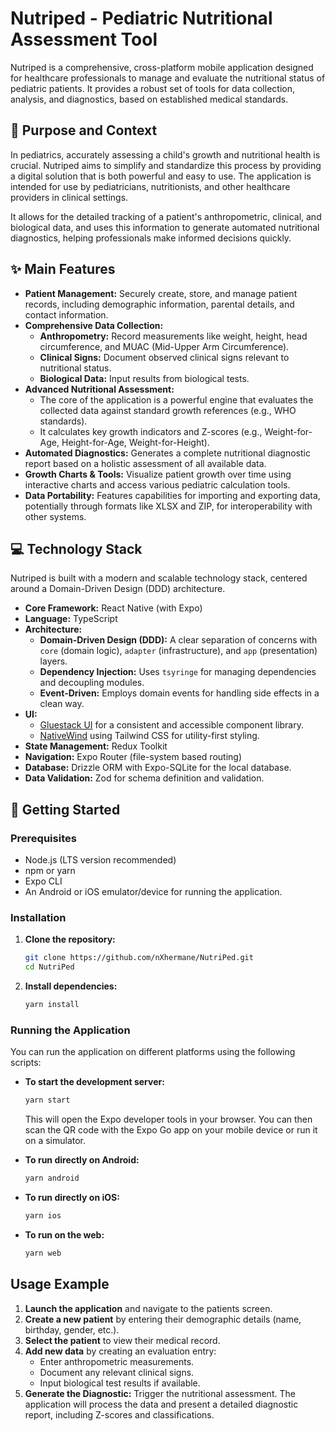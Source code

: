 # Nutriped - Pediatric Nutritional Assessment Tool

Nutriped is a comprehensive, cross-platform mobile application designed for healthcare professionals to manage and evaluate the nutritional status of pediatric patients. It provides a robust set of tools for data collection, analysis, and diagnostics, based on established medical standards.

## 🎯 Purpose and Context

In pediatrics, accurately assessing a child's growth and nutritional health is crucial. Nutriped aims to simplify and standardize this process by providing a digital solution that is both powerful and easy to use. The application is intended for use by pediatricians, nutritionists, and other healthcare providers in clinical settings.

It allows for the detailed tracking of a patient's anthropometric, clinical, and biological data, and uses this information to generate automated nutritional diagnostics, helping professionals make informed decisions quickly.

## ✨ Main Features

*   **Patient Management:** Securely create, store, and manage patient records, including demographic information, parental details, and contact information.
*   **Comprehensive Data Collection:**
    *   **Anthropometry:** Record measurements like weight, height, head circumference, and MUAC (Mid-Upper Arm Circumference).
    *   **Clinical Signs:** Document observed clinical signs relevant to nutritional status.
    *   **Biological Data:** Input results from biological tests.
*   **Advanced Nutritional Assessment:**
    *   The core of the application is a powerful engine that evaluates the collected data against standard growth references (e.g., WHO standards).
    *   It calculates key growth indicators and Z-scores (e.g., Weight-for-Age, Height-for-Age, Weight-for-Height).
*   **Automated Diagnostics:** Generates a complete nutritional diagnostic report based on a holistic assessment of all available data.
*   **Growth Charts & Tools:** Visualize patient growth over time using interactive charts and access various pediatric calculation tools.
*   **Data Portability:** Features capabilities for importing and exporting data, potentially through formats like XLSX and ZIP, for interoperability with other systems.

## 💻 Technology Stack

Nutriped is built with a modern and scalable technology stack, centered around a Domain-Driven Design (DDD) architecture.

*   **Core Framework:** React Native (with Expo)
*   **Language:** TypeScript
*   **Architecture:**
    *   **Domain-Driven Design (DDD):** A clear separation of concerns with `core` (domain logic), `adapter` (infrastructure), and `app` (presentation) layers.
    *   **Dependency Injection:** Uses `tsyringe` for managing dependencies and decoupling modules.
    *   **Event-Driven:** Employs domain events for handling side effects in a clean way.
*   **UI:**
    *   [Gluestack UI](https://gluestack.io/ui) for a consistent and accessible component library.
    *   [NativeWind](https://www.nativewind.dev/) using Tailwind CSS for utility-first styling.
*   **State Management:** Redux Toolkit
*   **Navigation:** Expo Router (file-system based routing)
*   **Database:** Drizzle ORM with Expo-SQLite for the local database.
*   **Data Validation:** Zod for schema definition and validation.

## 🚀 Getting Started

### Prerequisites

*   Node.js (LTS version recommended)
*   npm or yarn
*   Expo CLI
*   An Android or iOS emulator/device for running the application.

### Installation

1.  **Clone the repository:**
    ```bash
    git clone https://github.com/nXhermane/NutriPed.git
    cd NutriPed
    ```

2.  **Install dependencies:**
    ```bash
    yarn install
    ```

### Running the Application

You can run the application on different platforms using the following scripts:

*   **To start the development server:**
    ```bash
    yarn start
    ```
    This will open the Expo developer tools in your browser. You can then scan the QR code with the Expo Go app on your mobile device or run it on a simulator.

*   **To run directly on Android:**
    ```bash
    yarn android
    ```

*   **To run directly on iOS:**
    ```bash
    yarn ios
    ```

*   **To run on the web:**
    ```bash
    yarn web
    ```

## Usage Example

1.  **Launch the application** and navigate to the patients screen.
2.  **Create a new patient** by entering their demographic details (name, birthday, gender, etc.).
3.  **Select the patient** to view their medical record.
4.  **Add new data** by creating an evaluation entry:
    *   Enter anthropometric measurements.
    *   Document any relevant clinical signs.
    *   Input biological test results if available.
5.  **Generate the Diagnostic:** Trigger the nutritional assessment. The application will process the data and present a detailed diagnostic report, including Z-scores and classifications.

